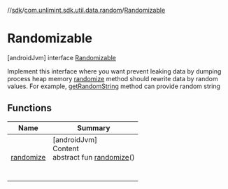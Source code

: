 //[sdk](../../../index.md)/[com.unlimint.sdk.util.data.random](../index.md)/[Randomizable](index.md)



# Randomizable  
 [androidJvm] interface [Randomizable](index.md)

Implement this interface where you want prevent leaking data by dumping process heap memory [randomize](randomize.md) method should rewrite data by random values. For example, [getRandomString](../get-random-string.md) method can provide random string

   


## Functions  
  
|  Name |  Summary | 
|---|---|
| <a name="com.unlimint.sdk.util.data.random/Randomizable/randomize/#/PointingToDeclaration/"></a>[randomize](randomize.md)| <a name="com.unlimint.sdk.util.data.random/Randomizable/randomize/#/PointingToDeclaration/"></a>[androidJvm]  <br>Content  <br>abstract fun [randomize](randomize.md)()  <br><br><br>|

